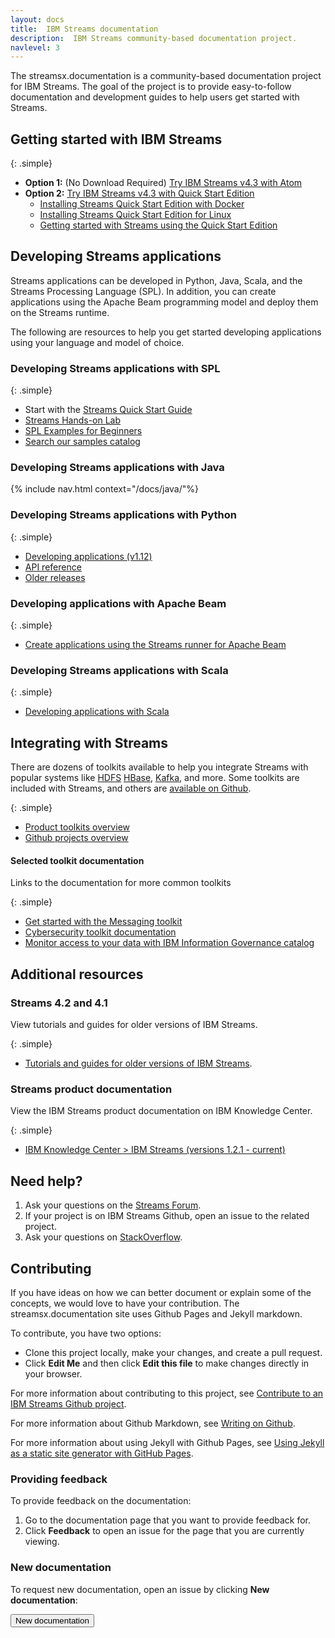 ```yaml
---
layout: docs
title:  IBM Streams documentation
description:  IBM Streams community-based documentation project.
navlevel: 3
---
```

The streamsx.documentation is a community-based documentation project for IBM Streams.
The goal of the project is to provide easy-to-follow documentation and development guides to help users get started with Streams.

## Getting started with IBM Streams

{: .simple}
* **Option 1:** (No Download Required) [Try IBM Streams v4.3 with Atom](/streamsx.documentation/docs/spl/atom/atom-apps)
* **Option 2:** [Try IBM Streams v4.3 with Quick Start Edition](/streamsx.documentation/docs/4.3/qse-intro)
    * [Installing Streams Quick Start Edition with Docker](/streamsx.documentation/docs/4.3/qse-install-docker)
    * [Installing Streams Quick Start Edition for Linux](/streamsx.documentation/docs/4.3/qse-install-linux)
    * [Getting started with Streams using the Quick Start Edition](/streamsx.documentation/docs/4.3/qse-getting-started)


## Developing Streams applications

Streams applications can be developed in Python, Java, Scala, and the Streams Processing Language (SPL). In addition, you can create applications using the Apache Beam programming model and deploy them on the Streams runtime.

The following are resources to help you get started developing applications using your language and model of choice.

### Developing Streams applications with SPL

{: .simple}
* Start with the [Streams Quick Start Guide](https://developer.ibm.com/streamsdev/?p=5686)
* [Streams Hands-on Lab](https://developer.ibm.com/streamsdev/docs/streams-lab-introduction/)
* [SPL Examples for Beginners](/streamsx.documentation/samples/)
* [Search our samples catalog](https://ibmstreams.github.io/samples/)

### Developing Streams applications with Java

{% include nav.html context="/docs/java/"%}

### Developing Streams applications with Python

{: .simple}
* [Developing applications (v1.12)](/streamsx.documentation/docs/python/1.6/python-appapi-devguide/)
* [API reference](http://ibmstreams.github.io/streamsx.topology/doc/pythondoc/index.html)
* [Older releases](https://github.com/IBMStreams/streamsx.topology/releases)


### Developing applications with Apache Beam

{: .simple}

* [Create applications using the Streams runner for Apache Beam](/streamsx.documentation/docs/beamrunner/)

### Developing Streams applications with Scala

{: .simple}
* [Developing applications with Scala](https://github.com/IBMStreams/streamsx.topology/wiki/Scala-Support)

## Integrating with Streams
There are dozens of toolkits available to help you integrate Streams with popular systems like [HDFS](https://github.com/IBMStreams/streamsx.hdfs) [HBase](https://github.com/IBMStreams/streamsx.hbase), [Kafka](https://github.com/IBMStreams/streamsx.kafka), and more.
Some toolkits are included with Streams, and others are [available on Github](https://github.com/ibmstreams).

{: .simple}

* [Product toolkits overview](https://developer.ibm.com/streamsdev/docs/product-toolkits-overview/)
* [Github projects overview](https://developer.ibm.com/streamsdev/docs/github-projects-overview/)

#### Selected toolkit documentation
Links to the documentation for more common toolkits

{: .simple}

* [Get started with the Messaging toolkit](/streamsx.documentation/docs/4.2/messaging/)
* [Cybersecurity toolkit documentation](/streamsx.documentation/docs/4.2/cybersecurity)
* [Monitor access to your data with IBM Information Governance catalog](/streamsx.documentation/docs/4.2/governance/)

## Additional resources

### Streams 4.2 and 4.1

View tutorials and guides for older versions of IBM Streams.

{: .simple}

* [Tutorials and guides for older versions of IBM Streams](/streamsx.documentation/docs/previous/).

### Streams product documentation

View the IBM Streams product documentation on IBM Knowledge Center.

{: .simple}

* [IBM Knowledge Center > IBM Streams (versions 1.2.1 - current)](http://www.ibm.com/support/knowledgecenter/SSCRJU/SSCRJU_welcome.html)

## Need help?

1.  Ask your questions on the [Streams Forum](https://developer.ibm.com/answers/smart-spaces/22/streamsdev.html).
2.  If your project is on IBM Streams Github, open an issue to the related project.
3.  Ask your questions on [StackOverflow](http://stackoverflow.com/questions/tagged/infosphere-spl).

## Contributing

If you have ideas on how we can better document or explain some of the concepts, we would love to have your contribution.  The streamsx.documentation site uses Github Pages and Jekyll markdown.

To contribute, you have two options:
-   Clone this project locally, make your changes, and create a pull request.
-   Click **Edit Me** and then click **Edit this file** to make changes directly in your browser.

For more information about contributing to this project, see [Contribute to an IBM Streams Github project](https://developer.ibm.com/streamsdev/docs/contribute-github-project/).

For more information about Github Markdown, see [Writing on Github](https://help.github.com/categories/writing-on-github).

For more information about using Jekyll with Github Pages, see [Using Jekyll as a static site generator with GitHub Pages](https://help.github.com/articles/using-jekyll-with-pages/).

### Providing feedback

To provide feedback on the documentation:

1.  Go to the documentation page that you want to provide feedback for.
1.  Click **Feedback** to open an issue for the page that you are currently viewing.  

### New documentation

To request new documentation, open an issue by clicking **New documentation**:

   <form action="https://github.com/IBMStreams/streamsx.documentation/issues/new" target="_blank">
      <input type="submit" value="New documentation">
   </form>
<br>
